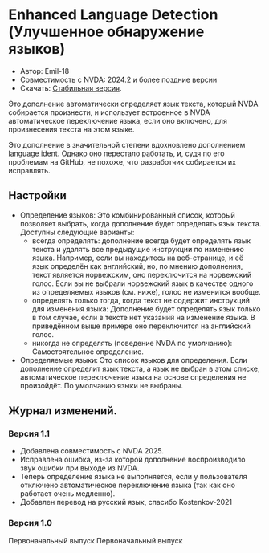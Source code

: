 # Enhanced Language Detection (Улучшенное обнаружение языков)

* Автор: Emil-18
* Совместимость с NVDA: 2024.2 и более поздние версии
* Скачать: [Стабильная версия](https://github.com/Emil-18/enhanced_language_switching/releases/download/v1.1/enhancedLanguageDetection-1.1.nvda-addon).

Это дополнение автоматически определяет язык текста, который NVDA собирается произнести, и использует встроенное в NVDA автоматическое переключение языка, если оно включено, для произнесения текста на этом языке.

Это дополнение в значительной степени вдохновлено дополнением [language ident](https://github.com/slohmaier/LanguageIdent).
Однако оно  перестало работать, и, судя по его проблемам на GitHub, не похоже, что разработчик собирается их исправлять.

## Настройки

* Определение языков:
    Это комбинированный список, который позволяет выбрать, когда дополнение будет определять язык текста. Доступны следующие варианты:
    * всегда определять:
        дополнение всегда будет определять язык текста и удалять все предыдущие инструкции по изменению языка. Например, если вы находитесь на веб-странице, и её язык определён как английский, но, по мнению дополнения, текст является норвежским, оно переключится на норвежский голос. Если вы не выбрали норвежский язык в качестве одного из определяемых языков  (см. ниже), голос не изменится вообще.
    * определять только тогда, когда текст не содержит инструкций для изменения языка:
        Дополнение будет определять язык только в том случае, если в тексте нет указаний на изменение языка. В приведённом выше примере оно переключится на английский голос.
    * никогда не определять (поведение NVDA по умолчанию):
        Самостоятельное определение.
* Определяемые языки:
    Это список языков для определения. Если дополнение определит язык текста, а язык не выбран в этом списке, автоматическое переключение языка на основе определения не произойдёт. По умолчанию языки не выбраны.

## Журнал изменений.
### Версия 1.1
* Добавлена совместимость с NVDA 2025.
* Исправлена ошибка, из-за которой дополнение воспроизводило звук ошибки при выходе из NVDA.
* Теперь определение языка не выполняется, если у пользователя отключено автоматическое переключение языка (так как оно работает очень медленно).
* Добавлен перевод на русский язык, спасибо Kostenkov-2021
### Версия 1.0

Первоначальный выпуск
Первоначальный выпуск